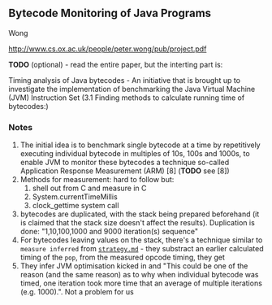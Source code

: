 ## Bytecode Monitoring of Java Programs

Wong

http://www.cs.ox.ac.uk/people/peter.wong/pub/project.pdf

**TODO** (optional) - read the entire paper, but the interting part is:

Timing analysis of Java bytecodes - An initiative that is brought up to investigate the implementation of benchmarking the Java Virtual Machine (JVM) Instruction Set (3.1 Finding methods to calculate running time of bytecodes:)

### Notes

1. The initial idea is to benchmark single bytecode at a time by repetitively executing individual bytecode in multiples of 10s, 100s and 1000s, to enable JVM to monitor these bytecodes a technique so-called Application Response Measurement (ARM) [8] (**TODO** see [8])
2. Methods for measurement: hard to follow but:
    1. shell out from C and measure in C
    2. System.currentTimeMillis
    3. clock_gettime system call
3. bytecodes are duplicated, with the stack being prepared beforehand (it is claimed that the stack size doesn't affect the results). Duplication is done: "1,10,100,1000 and 9000 iteration(s) sequence"
4. For bytecodes leaving values on the stack, there's a technique similar to `measure inferred` from [`strategy.md`](/docs/strategy.md) - they substract an earlier calculated timing of the `pop`, from the measured opcode timing, they get
5. They infer JVM optimisation kicked in and "This could be one of the reason (and the same reason) as to why when individual bytecode was timed, one iteration took more time that an average of multiple iterations (e.g. 1000).". Not a problem for us
